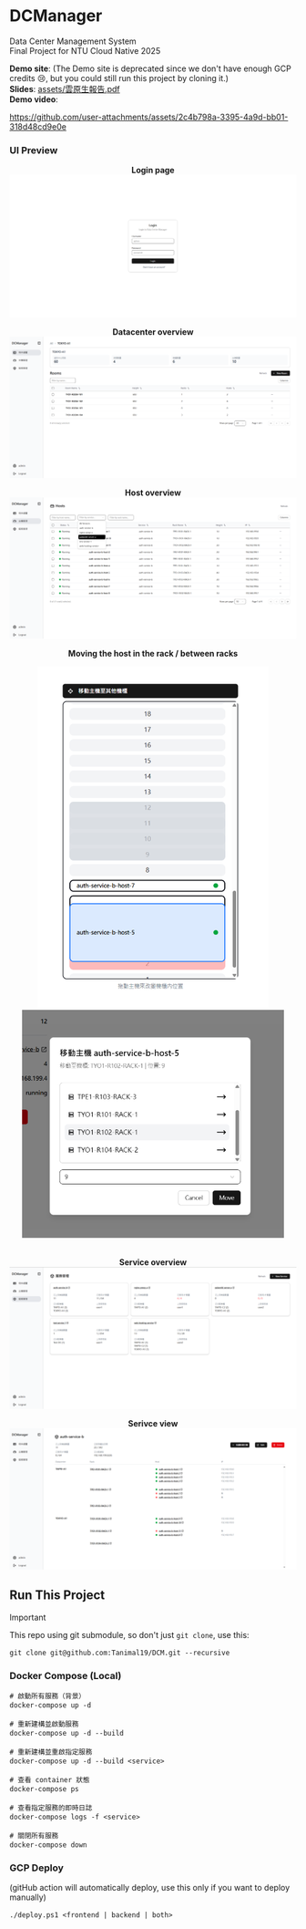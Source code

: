 # DCManager

Data Center Management System  
Final Project for NTU Cloud Native 2025  

**Demo site**: (The Demo site is deprecated since we don't have enough GCP credits 😢, but you could still run this project by cloning it.)  
**Slides**: [assets/雲原生報告.pdf](assets/雲原生報告.pdf)  
**Demo video**: 

https://github.com/user-attachments/assets/2c4b798a-3395-4a9d-bb01-318d48cd9e0e



### UI Preview
<div align="center">
  
  **Login page**
  <img src="assets/login.png">
  
  **Datacenter overview**
  <img src="assets/overview.png">
  
  **Host overview**
  <img src="assets/host-overview.png">
  
  **Moving the host in the rack / between racks**
  <div>
    <img src="assets/dragging-host1.png" height="600px" ><img src="assets/move-host.png" height="400px" >
  </div>
  <br/>
  
  **Service overview**
  <img src="assets/service-overview.png">
  
  **Serivce view**
  <img src="assets/service-view.png">
</div>

## Run This Project
> [!IMPORTANT]
> This repo using git submodule, so don't just `git clone`, use this:
>
> ```
> git clone git@github.com:Tanimal19/DCM.git --recursive
> ```


### Docker Compose (Local)
```
# 啟動所有服務（背景）
docker-compose up -d

# 重新建構並啟動服務
docker-compose up -d --build

# 重新建構並重啟指定服務
docker-compose up -d --build <service>

# 查看 container 狀態
docker-compose ps

# 查看指定服務的即時日誌
docker-compose logs -f <service>

# 關閉所有服務
docker-compose down
```

### GCP Deploy
(gitHub action will automatically deploy, use this only if you want to deploy manually)
```
./deploy.ps1 <frontend | backend | both>
```
